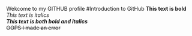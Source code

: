 Wekcome to my GITHUB profile
#Introduction to GitHub
**This text is bold**\
*This text is italics*\
***This text is both bold and italics***\
~~OOPS I made an error~~
